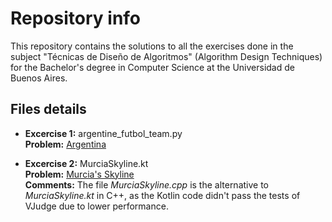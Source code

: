 # Repository info

This repository contains the solutions to all the exercises done in the subject "Técnicas de Diseño de Algoritmos" (Algorithm Design Techniques) for the Bachelor's degree in Computer Science at the Universidad de Buenos Aires.

## Files details

- **Excercise 1:** argentine_futbol_team.py  
**Problem:** [Argentina](https://vjudge.net/problem/UVA-11804)


- **Excercise 2:** MurciaSkyline.kt  
**Problem:** [Murcia's Skyline](https://vjudge.net/problem/UVA-11790)  
**Comments:** The file _MurciaSkyline.cpp_ is the alternative to _MurciaSkyline.kt_ in C++, as the Kotlin code didn't pass the tests of VJudge due to lower performance.
